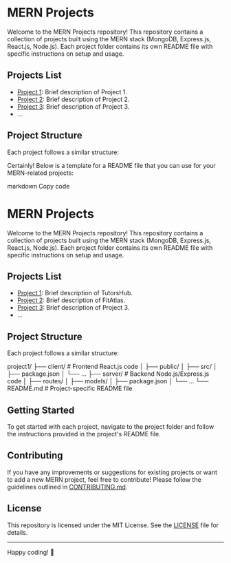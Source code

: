 # MERN Projects

Welcome to the MERN Projects repository! This repository contains a collection of projects built using the MERN stack (MongoDB, Express.js, React.js, Node.js). Each project folder contains its own README file with specific instructions on setup and usage.

## Projects List

- [Project 1](./project1/README.md): Brief description of Project 1.
- [Project 2](./project2/README.md): Brief description of Project 2.
- [Project 3](./project3/README.md): Brief description of Project 3.
- ...

## Project Structure

Each project follows a similar structure:

Certainly! Below is a template for a README file that you can use for your MERN-related projects:

markdown
Copy code
# MERN Projects

Welcome to the MERN Projects repository! This repository contains a collection of projects built using the MERN stack (MongoDB, Express.js, React.js, Node.js). Each project folder contains its own README file with specific instructions on setup and usage.

## Projects List

- [Project 1](./tutorsHub/README.md): Brief description of TutorsHub.
- [Project 2](./fitAtlas/README.md): Brief description of FitAtlas.
- [Project 3](./project3/README.md): Brief description of Project 3.
- ...

## Project Structure

Each project follows a similar structure:

project1/
├── client/ # Frontend React.js code
│ ├── public/
│ ├── src/
│ ├── package.json
│ └── ...
├── server/ # Backend Node.js/Express.js code
│ ├── routes/
│ ├── models/
│ ├── package.json
│ └── ...
└── README.md # Project-specific README file


## Getting Started

To get started with each project, navigate to the project folder and follow the instructions provided in the project's README file.

## Contributing

If you have any improvements or suggestions for existing projects or want to add a new MERN project, feel free to contribute! Please follow the guidelines outlined in [CONTRIBUTING.md](CONTRIBUTING.md).

## License

This repository is licensed under the MIT License. See the [LICENSE](LICENSE) file for details.

---

Happy coding! 🚀
